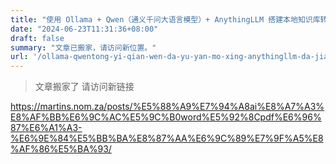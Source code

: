 ```yaml
---
title: "使用 Ollama + Qwen（通义千问大语言模型）+ AnythingLLM 搭建本地知识库转向"
date: "2024-06-23T11:31:36+08:00"
draft: false
summary: "文章已搬家，请访问新位置。"
url: '/ollama-qwentong-yi-qian-wen-da-yu-yan-mo-xing-anythingllm-da-jian-ben-di-zhi-shi-ku-shi-xian-shou-cuo-aizhuan-jia-xi-tong.html'
---
```


> 文章搬家了
> 请访问新链接

https://martins.nom.za/posts/%E5%88%A9%E7%94%A8ai%E8%A7%A3%E8%AF%BB%E6%9C%AC%E5%9C%B0word%E5%92%8Cpdf%E6%96%87%E6%A1%A3-%E6%9E%84%E5%BB%BA%E8%87%AA%E6%9C%89%E7%9F%A5%E8%AF%86%E5%BA%93/